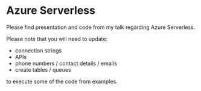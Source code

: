 # Azure Serverless
Please find presentation and code from my talk regarding Azure Serverless.

Please note that you will need to update:
- connection strings
- APIs
- phone numbers / contact details / emails
- create tables / queues

to execute some of the code from examples.
